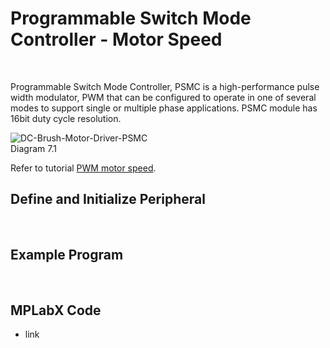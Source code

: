 # Programmable Switch Mode Controller - Motor Speed

<br/>

Programmable Switch Mode Controller, PSMC is a high-performance pulse width modulator, PWM that can be configured to operate in one of several modes to support single or multiple phase applications. 
PSMC module has 16bit duty cycle resolution.
<br/>

![DC-Brush-Motor-Driver-PSMC](https://github.com/user-attachments/assets/23eef140-f639-43d2-bcb2-e475978d1759)
<br/>
Diagram 7.1

Refer to tutorial [PWM motor speed](https://github.com/i9Workshop/Tutorials-Microchip-XC8/tree/main/Tutorials-PIC16F/6-PWM-Motor-Speed).
<br/>


## Define and Initialize Peripheral

<br/>

## Example Program

<br/>

## MPLabX Code

* link
<br/>

<br/>
